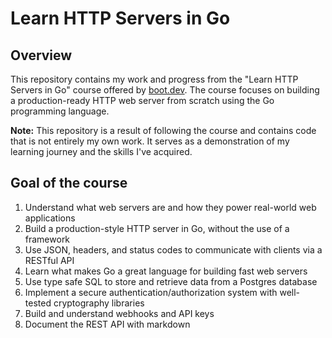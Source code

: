 # Learn HTTP Servers in Go

## Overview

This repository contains my work and progress from the "Learn HTTP Servers in Go" course offered by [boot.dev](https://www.boot.dev/courses/learn-http-servers-golang). The course focuses on building a production-ready HTTP web server from scratch using the Go programming language.

**Note:** This repository is a result of following the course and contains code that is not entirely my own work. It serves as a demonstration of my learning journey and the skills I've acquired.

## Goal of the course

1. Understand what web servers are and how they power real-world web applications
2. Build a production-style HTTP server in Go, without the use of a framework
3. Use JSON, headers, and status codes to communicate with clients via a RESTful API
4. Learn what makes Go a great language for building fast web servers
5. Use type safe SQL to store and retrieve data from a Postgres database
6. Implement a secure authentication/authorization system with well-tested cryptography libraries
7. Build and understand webhooks and API keys
8. Document the REST API with markdown
